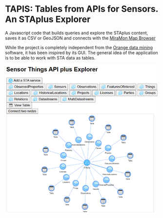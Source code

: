 # TAPIS: Tables from APIs for Sensors. An STAplus Explorer
A Javascript code that builds queries and explore the STAplus content, saves it as CSV or GeoJSON and connects with the [MiraMon Map Browser](https://github.com/grumets/MiraMonMapBrowser) 

While the project is completely independent from the [Orange data mining](https://orangedatamining.com/) software, it has been inspired by its GUI. The general idea of the application is to be able to work with STA data as tables.

 ![STA Plus Explorer](STAplusExplorer.png)
